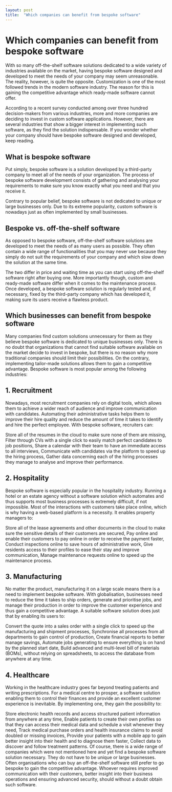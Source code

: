 ```yaml
---
layout: post
title:  "Which companies can benefit from bespoke software"
---
```

# Which companies can benefit from bespoke software
With so many off-the-shelf software solutions dedicated to a wide variety of industries available on the market, having bespoke software designed and developed to meet the needs of your company may seem unreasonable. The reality, however, is quite the opposite. Customization is one of the most followed trends in the modern software industry. The reason for this is gaining the competitive advantage which ready-made software cannot offer.

According to a recent survey conducted among over three hundred decision-makers from various industries, more and more companies are deciding to invest in custom software applications. However, there are several industries that show a bigger interest in implementing such software, as they find the solution indispensable. If you wonder whether your company should have bespoke software designed and developed, keep reading.
 

## What is bespoke software
Put simply, bespoke software is a solution developed by a third-party company to meet all of the needs of your organization. The process of bespoke software development consists of gathering and analysing your requirements to make sure you know exactly what you need and that you receive it.

Contrary to popular belief, bespoke software is not dedicated to unique or large businesses only. Due to its extreme popularity, custom software is nowadays just as often implemented by small businesses.
 

## Bespoke vs. off-the-shelf software
As opposed to bespoke software, off-the-shelf software solutions are developed to meet the needs of as many users as possible. They often contain a wide range of functionalities that you may never use because they simply do not suit the requirements of your company and which slow down the solution at the same time.

The two differ in price and waiting time as you can start using off-the-shelf software right after buying one. More importantly though, custom and ready-made software differ when it comes to the maintenance process. Once developed, a bespoke software solution is regularly tested and, if necessary, fixed by the third-party company which has developed it, making sure its users receive a flawless product.
 

## Which businesses can benefit from bespoke software
Many companies find custom solutions unnecessary for them as they believe bespoke software is dedicated to unique businesses only. There is no doubt that organizations that cannot find suitable software available on the market decide to invest in bespoke, but there is no reason why more traditional companies should limit their possibilities. On the contrary, implementing tailor-made solutions allows them to gain a competitive advantage. Bespoke software is most popular among the following industries:

 ## 1. Recruitment

Nowadays, most recruitment companies rely on digital tools, which allows them to achieve a wider reach of audience and improve communication with candidates. Automating their administrative tasks helps them to improve their hire quality and reduce the amount of time it takes to identify and hire the perfect employee. With bespoke software, recruiters can:

Store all of the resumes in the cloud to make sure none of them are missing,
Filter through CVs with a single click to easily match perfect candidates to job positions,
Share a calendar with their team to have an immediate access to all interviews,
Communicate with candidates via the platform to speed up the hiring process,
Gather data concerning each of the hiring processes they manage to analyse and improve their performance.
## 2. Hospitality

Bespoke software is especially popular in the hospitality industry. Running a hotel or an estate agency without a software solution which automates and thus supports most business processes is extremely difficult, if not impossible. Most of the interactions with customers take place online, which is why having a web-based platform is a necessity. It enables property managers to:

Store all of the lease agreements and other documents in the cloud to make sure the sensitive details of their customers are secured,
Pay online and enable their customers to pay online in order to receive the payment faster,
Conduct inspections online to save hours of administrative work,
Give residents access to their profiles to ease their stay and improve communication,
Manage maintenance requests online to speed up the maintenance process.
## 3. Manufacturing

No matter the product, manufacturing it on a large scale means there is a need to implement bespoke software. With globalisation, businesses need to reduce the time it takes to ship orders, generate and prioritise jobs, and manage their production in order to improve the customer experience and thus gain a competitive advantage. A suitable software solution does just that by enabling its users to:

Convert the quote into a sales order with a single click to speed up the manufacturing and shipment processes,
Synchronise all processes from all departments to gain control of production,
Create financial reports to better manage savings,
Automate jobs generating to ensure everything is on hand by the planned start date,
Build advanced and multi-level bill of materials (BOMs), without relying on spreadsheets, to access the database from anywhere at any time.
 
## 4. Healthcare
Working in the healthcare industry goes far beyond treating patients and writing prescriptions. For a medical centre to prosper, a software solution enabling them to control their finances and provide an excellent customer experience is inevitable. By implementing one, they gain the possibility to:

Store electronic health records and access structured patient information from anywhere at any time,
Enable patients to create their own profiles so that they can access their medical data and schedule a visit whenever they need,
Track medical purchase orders and health insurance claims to avoid doubled or missing invoices,
Provide your patients with a mobile app to gain better insight into their health and to diagnose them faster,
Collect data to discover and follow treatment patterns.
Of course, there is a wide range of companies which were not mentioned here and yet find a bespoke software solution necessary. They do not have to be unique or large businesses. Often organisations who can buy an off-the-shelf software still prefer to go bespoke to gain the competitive advantage. Whoever requires improved communication with their customers, better insight into their business operations and ensuring advanced security, should without a doubt obtain such software.
